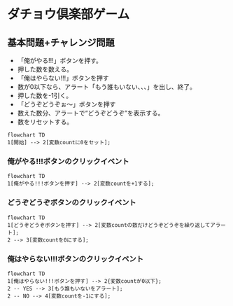 # ダチョウ倶楽部ゲーム

## 基本問題+チャレンジ問題
- 「俺がやる!!!」ボタンを押す。
- 押した数を数える。
- 「俺はやらない!!!」ボタンを押す
- 数が0以下なら、アラート「もう誰もいない、、、」を出し、終了。
- 押した数を-1引く。
- 「どうぞどうぞぉ～」ボタンを押す
- 数えた数分、アラートで“どうぞどうぞ”を表示する。
- 数をリセットする。

```mermaid
flowchart TD
1[開始] --> 2[変数countに0をセット];
```

### 俺がやる!!!ボタンのクリックイベント
```mermaid
flowchart TD
1[俺がやる!!!ボタンを押す] --> 2[変数countを+1する];
```

### どうぞどうぞボタンのクリックイベント
```mermaid
flowchart TD
1[どうぞどうぞボタンを押す] --> 2[変数countの数だけどうぞどうぞを繰り返してアラート];
2 --> 3[変数countを0にする];
```

### 俺はやらない!!!ボタンのクリックイベント
```mermaid
flowchart TD
1[俺はやらない!!!ボタンを押す] --> 2{変数countが0以下};
2 -- YES --> 3[もう誰もいないをアラート];
2 -- NO --> 4[変数countを-1にする];
```
